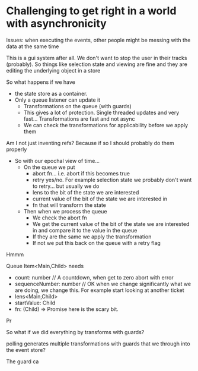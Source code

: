 # Challenging to get right in a world with asynchronicity

Issues: when executing the events, other people might be messing with the data at the same time

This is a gui system after all. We don't want to stop the user in their tracks (probably). So things like
selection state and viewing are fine and they are editing the underlying object in a store

So what happens if we have

* the state store as a container.
* Only a queue listener can update it
    * Transformations on the queue (with guards)
    * This gives a lot of protection. Single threaded updates and very fast... Transformations are fast and not async
    * We can check the transformations for applicability before we apply them

Am I not just inventing refs? Because if so I should probably do them properly

* So with our epochal view of time...
    * On the queue we put
        * abort fn... i.e. abort if this becomes true
        * retry yes/no. For example selection state we probably don't want to retry... but usually we do
        * lens to the bit of the state we are interested
        * current value of the bit of the state we are interested in
        * fn that will transform the state
    * Then when we process the queue
        * We check the abort fn
        * We get the current value of the bit of the state we are interested in and compare it to the value in the queue
        * If they are the same we apply the transformation
        * If not we put this back on the queue with a retry flag

Hmmm

Queue Item<Main,Child> needs

* count: number // A countdown, when get to zero abort with error
* sequenceNumber: number // OK when we change significantly what we are doing, we change this. For example start looking
  at another ticket
* lens<Main,Child>
* startValue: Child
* fn: (Child) => Promise<Child>  here is the scary bit.

Pr



So what if we did everything by transforms with guards?

polling generates multiple transformations with guards that we through into the event store?

The guard ca